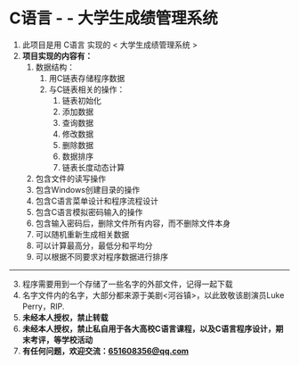 # C语言 - - 大学生成绩管理系统
1. 此项目是用 C语言 实现的 < 大学生成绩管理系统 >
2. **项目实现的内容有：**
    1. 数据结构：
        1. 用C链表存储程序数据
        2. 与C链表相关的操作：
            1. 链表初始化
            2. 添加数据
            3. 查询数据
            4. 修改数据
            5. 删除数据
            6. 数据排序
            7. 链表长度动态计算
    2. 包含文件的读写操作
    3. 包含Windows创建目录的操作
    4. 包含C语言菜单设计和程序流程设计
    5. 包含C语言模拟密码输入的操作
    6. 包含输入密码后，删除文件所有内容，而不删除文件本身
    7. 可以随机重新生成相关数据
    8. 可以计算最高分，最低分和平均分
    9. 可以根据不同要求对程序数据进行排序
---
3. 程序需要用到一个存储了一些名字的外部文件，记得一起下载
4. 名字文件内的名字，大部分都来源于美剧<河谷镇>，以此致敬该剧演员Luke Perry，RIP.
5. **未经本人授权，禁止转载**
6. **未经本人授权，禁止私自用于各大高校C语言课程，以及C语言程序设计，期末考评，等学校活动**
7. **有任何问题，欢迎交流：651608356@qq.com**